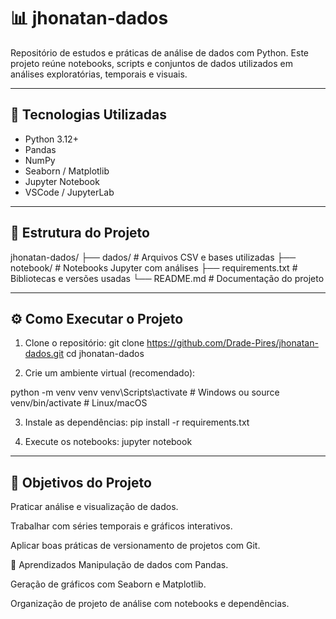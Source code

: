 # 📊 jhonatan-dados

Repositório de estudos e práticas de análise de dados com Python. Este projeto reúne notebooks, scripts e conjuntos de dados utilizados em análises exploratórias, temporais e visuais.

---

## 🚀 Tecnologias Utilizadas

* Python 3.12+
* Pandas
* NumPy
* Seaborn / Matplotlib
* Jupyter Notebook
* VSCode / JupyterLab

---

## 📁 Estrutura do Projeto

jhonatan-dados/
├── dados/ # Arquivos CSV e bases utilizadas
├── notebook/ # Notebooks Jupyter com análises
├── requirements.txt # Bibliotecas e versões usadas
└── README.md # Documentação do projeto

---

## ⚙️ Como Executar o Projeto

1. Clone o repositório:
git clone https://github.com/Drade-Pires/jhonatan-dados.git
cd jhonatan-dados

2. Crie um ambiente virtual (recomendado):

python -m venv venv
venv\Scripts\activate  # Windows
ou
source venv/bin/activate  # Linux/macOS

3. Instale as dependências:
pip install -r requirements.txt

4. Execute os notebooks:
jupyter notebook

---

## 📌 Objetivos do Projeto
Praticar análise e visualização de dados.

Trabalhar com séries temporais e gráficos interativos.

Aplicar boas práticas de versionamento de projetos com Git.

🧠 Aprendizados
Manipulação de dados com Pandas.

Geração de gráficos com Seaborn e Matplotlib.

Organização de projeto de análise com notebooks e dependências.
